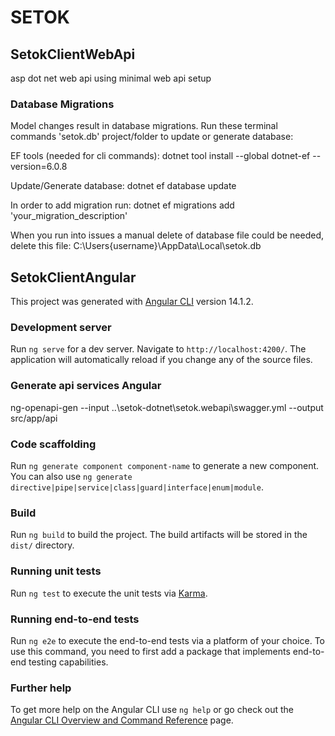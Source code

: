 # SETOK

## SetokClientWebApi

asp dot net web api using minimal web api setup

### Database Migrations

Model changes result in database migrations. Run these terminal commands 'setok.db' project/folder to update or generate database:

EF tools (needed for cli commands):
dotnet tool install --global dotnet-ef --version=6.0.8

Update/Generate database:
dotnet ef database update

In order to add migration run:
dotnet ef migrations add 'your_migration_description'

When you run into issues a manual delete of database file could be needed, delete this file:
C:\Users\{username}\AppData\Local\setok.db

## SetokClientAngular

This project was generated with [Angular CLI](https://github.com/angular/angular-cli) version 14.1.2.

### Development server

Run `ng serve` for a dev server. Navigate to `http://localhost:4200/`. The application will automatically reload if you change any of the source files.

### Generate api services Angular

ng-openapi-gen --input ..\setok-dotnet\setok.webapi\swagger.yml --output src/app/api

### Code scaffolding

Run `ng generate component component-name` to generate a new component. You can also use `ng generate directive|pipe|service|class|guard|interface|enum|module`.

### Build

Run `ng build` to build the project. The build artifacts will be stored in the `dist/` directory.

### Running unit tests

Run `ng test` to execute the unit tests via [Karma](https://karma-runner.github.io).

### Running end-to-end tests

Run `ng e2e` to execute the end-to-end tests via a platform of your choice. To use this command, you need to first add a package that implements end-to-end testing capabilities.

### Further help

To get more help on the Angular CLI use `ng help` or go check out the [Angular CLI Overview and Command Reference](https://angular.io/cli) page.
